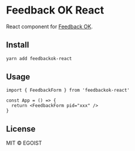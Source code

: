 # Feedback OK React

React component for [Feedback OK](https://feedbackok.com).

## Install

```bash
yarn add feedbackok-react
```

## Usage

```tsx
import { FeedbackForm } from 'feedbackok-react'

const App = () => {
  return <FeedbackForm pid="xxx" />
}
```

## License

MIT &copy; EGOIST
